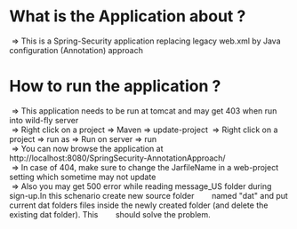 # What is the Application about ? </br>
&nbsp;=> This is a Spring-Security application replacing legacy web.xml by Java configuration (Annotation) approach </br>

# How to run the application ? </br>
&nbsp;=> This application needs to be run at tomcat and may get 403 when run into wild-fly server </br>
&nbsp;=> Right click on a project => Maven => update-project
&nbsp;=> Right click on a project => run as => Run on server => run </br>
&nbsp;=> You can now browse the application at http://localhost:8080/SpringSecurity-AnnotationApproach/ </br>
&nbsp;=> In case of 404, make sure to change the JarfileName in a web-project setting which sometime may not update</br>
&nbsp;=> Also you may get 500 error while reading message_US folder during sign-up.In this schenario create new source folder
&nbsp;&nbsp;&nbsp;&nbsp;&nbsp;&nbsp;&nbsp;named "dat" and put current dat folders files inside the newly created folder (and delete the existing dat folder). This 
&nbsp;&nbsp;&nbsp;&nbsp;&nbsp;&nbsp;&nbsp;should solve the problem.
